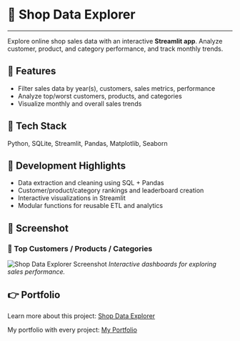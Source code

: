 # 🛒 Shop Data Explorer
---
Explore online shop sales data with an interactive **Streamlit app**. Analyze customer, product, and category performance, and track monthly trends.

## 🚀 Features

- Filter sales data by year(s), customers, sales metrics, performance   
- Analyze top/worst customers, products, and categories  
- Visualize monthly and overall sales trends  

## 🧰 Tech Stack

Python, SQLite, Streamlit, Pandas, Matplotlib, Seaborn

## 📅 Development Highlights

- Data extraction and cleaning using SQL + Pandas  
- Customer/product/category rankings and leaderboard creation  
- Interactive visualizations in Streamlit  
- Modular functions for reusable ETL and analytics  

## 📸 Screenshot

### 📝 Top Customers / Products / Categories
![Shop Data Explorer Screenshot](https://github.com/KamilSemczuk13/zdj_portfolio/blob/main/Shop_exp/Zrzut%20ekranu%202025-09-14%20163004.png?raw=true)
*Interactive dashboards for exploring sales performance.*

## 👉 Portfolio

Learn more about this project: [Shop Data Explorer](https://kamilsemczuk13.github.io/ds_portfolio_ENG/Data%20Engineering/Shop/)


My portfolio with every project: [My Portfolio](https://kamilsemczuk13.github.io/ds_portfolio_ENG/)
